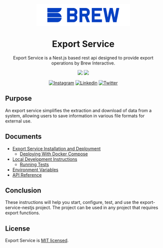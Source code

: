 <p  align="center">
<a  href="http://brewww.com/"  target="_blank"><img  src="https://github.com/BrewInteractive/export-service-nestjs/blob/main/Brew-Logo-Small.png?raw=true"  width="300"  alt="Brew Logo"  /></a>
</p>

<h1  align="center">Export Service</h1>

<p align="center">Export Service is a Nest.js based rest api designed to provide export operations by Brew Interactive. </p>
<p align="center">
<a href="https://sonarcloud.io/summary/overall?id=BrewInteractive_export-service-nestjs" target="_blank"><img src="https://sonarcloud.io/api/project_badges/measure?project=BrewInteractive_export-service-nestjs&metric=alert_status"/></a>
<a href="https://sonarcloud.io/summary/overall?id=BrewInteractive_export-service-nestjs" target="_blank"><img src="https://sonarcloud.io/api/project_badges/measure?project=BrewInteractive_export-service-nestjs&metric=coverage"/></a>
</p>
<p align="center">
<a href="https://www.instagram.com/brew_interactive/" target="_blank"><img src="https://img.shields.io/badge/Instagram-E4405F?style=for-the-badge&logo=instagram&logoColor=white" alt="Instagram" /></a>
<a href="https://www.linkedin.com/company/brew-interactive/" target="_blank"><img src="https://img.shields.io/badge/LinkedIn-0077B5?style=for-the-badge&logo=linkedin&logoColor=white" alt="Linkedin" /></a>
<a href="https://twitter.com/BrewInteractive" target="_blank"><img src="https://img.shields.io/badge/Twitter-1DA1F2?style=for-the-badge&logo=twitter&logoColor=white" alt="Twitter" /></a>
</p>

## Purpose

An export service simplifies the extraction and download of data from a system, allowing users to save information in various file formats for external use.

## Documents

- [Export Service Installation and Deployment](https://github.com/BrewInteractive/export-service-nestjs/blob/main/docs/install_and_deploy.md)
  - [Deploying With Docker Compose](https://github.com/BrewInteractive/export-service-nestjs/blob/main/docs/install_and_deploy.md#deploying-with-docker-compose)
- [Local Development Instructions](https://github.com/BrewInteractive/export-service-nestjs/blob/main/docs/local_development.md)
  - [Running Tests](https://github.com/BrewInteractive/export-service-nestjs/blob/main/docs/local_development.md#running-tests)
- [Environment Variables](https://github.com/BrewInteractive/export-service-nestjs/blob/main/docs/environment_variables.md)
- [API Reference](https://github.com/BrewInteractive/export-service-nestjs/blob/main/docs/api_reference.md)

## Conclusion

These instructions will help you start, configure, test, and use the export-service-nestjs project. The project can be used in any project that requires export functions.

## License

Export Service is [MIT licensed](LICENSE).
